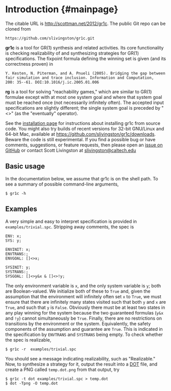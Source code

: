 Introduction        {#mainpage}
============

The citable URL is <http://scottman.net/2012/gr1c>.  The public Git
repo can be cloned from

    https://github.com/slivingston/gr1c.git

**gr1c** is a tool for GR(1) synthesis and related activities.
Its core functionality is checking realizability of and synthesizing
strategies for GR(1) specifications.  The fixpoint formula defining
the winning set is given (and its correctness proven) in

    Y. Kesten, N. Piterman, and A. Pnueli (2005). Bridging the gap between
    fair simulation and trace inclusion. Information and Computation,
    200: 35--61. DOI:10.1016/j.ic.2005.01.006

**rg** is a tool for solving "reachability games," which are similar
to GR(1) formulae except with at most one system goal and where that
system goal must be reached once (not necessarily infinitely often).
The accepted input specifications are slightly different; the single
system goal is preceded by "<>" (as the "eventually" operator).


See the [installation page](md_installation.html) for instructions about
installing gr1c from source code.  You might also try builds of recent
versions for 32-bit GNU/Linux and 64-bit Mac, available at
<https://github.com/slivingston/gr1c/downloads>. Beware the code is
still experimental. If you find a possible bug or have comments,
suggestions, or feature requests, then please open an [issue on
GitHub](https://github.com/slivingston/gr1c/issues) or contact Scott
Livingston at <slivingston@caltech.edu>


Basic usage
-----------

In the documentation below, we assume that gr1c is on the shell
path. To see a summary of possible command-line arguments,

    $ gr1c -h

Examples
--------

A very simple and easy to interpret specification is provided in
`examples/trivial.spc`.  Stripping away comments, the spec is

    ENV: x;
    SYS: y;

    ENVINIT: x;
    ENVTRANS:;
    ENVGOAL: []<>x;

    SYSINIT: y;
    SYSTRANS:;
    SYSGOAL: []<>y&x & []<>!y;

The only environment variable is ``x``, and the only system variable
is ``y``; both are Boolean-valued. We initialize both of these to
``True`` and, given the assumption that the environment will
infinitely often set ``x`` to ``True``, we must ensure that there are
infinitely many states visited such that both ``y`` and ``x`` are
``True``, and such that ``y`` is ``False``.  Obviously there must be
at least two states in any play winning for the system because the two
guaranteed formulas (``y&x`` and ``!y``) cannot simultaneously be
``True``.  Finally, there are no restrictions on transitions by the
environment or the system. Equivalently, the safety components of the
assumption and guarantee are ``True``.  This is indicated in the
specification by ``ENVTRANS`` and ``SYSTRANS`` being empty.  To check
whether the spec is realizable,

    $ gr1c -r  examples/trivial.spc

You should see a message indicating realizability, such as
"Realizable." Now, to synthesize a strategy for it, output the result
into a [DOT](http://www.graphviz.org/) file, and create a PNG called
``temp.dot.png`` from that output, try

    $ gr1c -t dot examples/trivial.spc > temp.dot
    $ dot -Tpng -O temp.dot